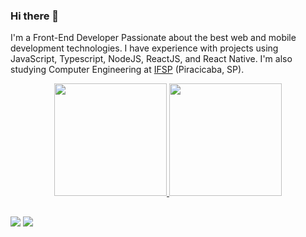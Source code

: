 ### Hi there 👋

I'm a Front-End Developer Passionate about the best web and mobile development technologies. I have experience with projects using JavaScript, Typescript, NodeJS, ReactJS, and React Native. I'm also studying Computer Engineering at [IFSP](https://www.ifsp.edu.br/) (Piracicaba, SP).

<div align="center">
    <a href="https://github.com/heberpedro">
    <img height="180em" src="https://github-readme-stats.vercel.app/api?username=heberpedro&show_icons=true&theme=radical&bg_color=30,0d0d0d,191919&title_color=fff&text_color=fff&icon_color=79ff97&include_all_commits=true&count_private=true"/>
    <img height="180em" src="https://github-readme-stats.vercel.app/api/top-langs/?username=heberpedro&layout=compact&langs_count=7&theme=radical&bg_color=30,0d0d0d,191919&title_color=fff&text_color=fff&icon_color=79ff97"/>
</div>

##

<div>
  <a href="https://www.linkedin.com/in/heber-pedro" target="_blank"><img src="https://img.shields.io/badge/-LinkedIn-%230077B5?style=for-the-badge&logo=linkedin&logoColor=white" target="_blank"></a> 
  <a href = "mailto:heberv.pedro@gmail.com"><img src="https://img.shields.io/badge/-Gmail-c14438?style=for-the-badge&logo=gmail&logoColor=white" target="_blank"></a>
</div>
